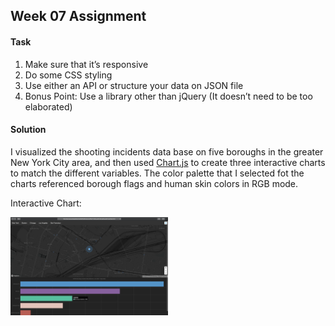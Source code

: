 ## Week 07 Assignment

#### Task
1. Make sure that it’s responsive
2. Do some CSS styling 
3. Use either an API or structure your data on JSON file 
4. Bonus Point:  Use a library other than jQuery (It doesn’t need to be too elaborated)

#### Solution
I visualized the shooting incidents data base on five boroughs in the greater New York City area, and then used [Chart.js](https://www.chartjs.org/) to create three interactive charts to match the different variables. The color palette that I selected fot the charts referenced borough flags and human skin colors in RGB mode.

Interactive Chart:

<img src="https://github.com/yujunmjiang/WebAdvanced_Spring2020_jiany023/blob/master/week6_hw/Screen%20Shot%202020-03-05%20at%202.40.55%20AM.png" width="50%"/>
